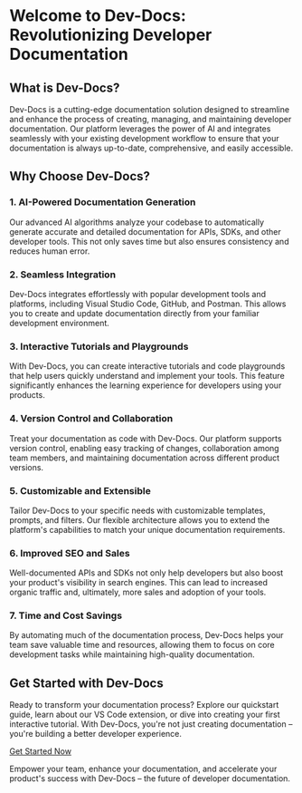 

  # Welcome to Dev-Docs: Revolutionizing Developer Documentation

## What is Dev-Docs?

Dev-Docs is a cutting-edge documentation solution designed to streamline and enhance the process of creating, managing, and maintaining developer documentation. Our platform leverages the power of AI and integrates seamlessly with your existing development workflow to ensure that your documentation is always up-to-date, comprehensive, and easily accessible.

## Why Choose Dev-Docs?

### 1. AI-Powered Documentation Generation

Our advanced AI algorithms analyze your codebase to automatically generate accurate and detailed documentation for APIs, SDKs, and other developer tools. This not only saves time but also ensures consistency and reduces human error.

### 2. Seamless Integration

Dev-Docs integrates effortlessly with popular development tools and platforms, including Visual Studio Code, GitHub, and Postman. This allows you to create and update documentation directly from your familiar development environment.

### 3. Interactive Tutorials and Playgrounds

With Dev-Docs, you can create interactive tutorials and code playgrounds that help users quickly understand and implement your tools. This feature significantly enhances the learning experience for developers using your products.

### 4. Version Control and Collaboration

Treat your documentation as code with Dev-Docs. Our platform supports version control, enabling easy tracking of changes, collaboration among team members, and maintaining documentation across different product versions.

### 5. Customizable and Extensible

Tailor Dev-Docs to your specific needs with customizable templates, prompts, and filters. Our flexible architecture allows you to extend the platform's capabilities to match your unique documentation requirements.

### 6. Improved SEO and Sales

Well-documented APIs and SDKs not only help developers but also boost your product's visibility in search engines. This can lead to increased organic traffic and, ultimately, more sales and adoption of your tools.

### 7. Time and Cost Savings

By automating much of the documentation process, Dev-Docs helps your team save valuable time and resources, allowing them to focus on core development tasks while maintaining high-quality documentation.

## Get Started with Dev-Docs

Ready to transform your documentation process? Explore our quickstart guide, learn about our VS Code extension, or dive into creating your first interactive tutorial. With Dev-Docs, you're not just creating documentation – you're building a better developer experience.

[Get Started Now](docs/Initial-Setup/Dev-Docs-Quickstart.md)

Empower your team, enhance your documentation, and accelerate your product's success with Dev-Docs – the future of developer documentation.

  